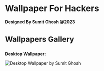 # Wallpaper For Hackers
<b>Designed By Sumit Ghosh @2023</b>

<B><H3> Wallpapers Gallery </h3></b>
------------------------------------------------

<b>Desktop Wallpaper:</b>


![Desktop  Wallpaper by Sumit Ghosh](https://github.com/HackWithSumit/Wallpaper-For-Hackers/assets/120317751/c4fbef61-6c80-4df2-8aff-498e41f5d640)

